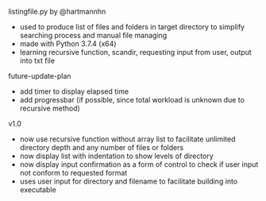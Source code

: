 listingfile.py
by @hartmannhn
- used to produce list of files and folders in target directory to simplify searching process and manual file managing
- made with Python 3.7.4 (x64)
- learning recursive function, scandir, requesting input from user, output into txt file

future-update-plan
- add timer to display elapsed time
- add progressbar (if possible, since total workload is unknown due to recursive method)

v1.0
- now use recursive function without array list to facilitate unlimited directory depth and any number of files or folders
- now display list with indentation to show levels of directory
- now display input confirmation as a form of control to check if user input not conform to requested format
- uses user input for directory and filename to facilitate building into executable
